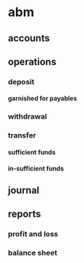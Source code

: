 # abm
## accounts
## operations
### deposit
#### garnished for payables
### withdrawal
### transfer
#### sufficient funds
#### in-sufficient funds
## journal
## reports
### profit and loss
### balance sheet
